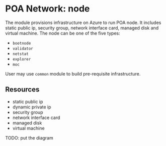# POA Network: node

The module provisions infrastructure on Azure to run POA node. It includes static public ip, security group, network interface card, managed disk and virtual machine. The node can be one of the five types:

- `bootnode`
- `validator`
- `netstat`
- `explorer`
- `moc`

User may use `common` module to build pre-requisite infrastructure.

## Resources

- static public ip
- dynamic private ip
- security group
- network interface card
- managed disk
- virtual machine

TODO: put the diagram
